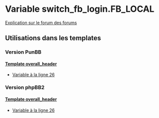 # Variable switch_fb_login.FB_LOCAL
[Explication sur le forum des forums](http://forum.forumactif.com/t294113-listing-des-variables#switch_fb_login.FB_LOCAL)

## Utilisations dans les templates

### Version PunBB

#### [Template overall_header](punbb/overall_header.md)
* [Variable à la ligne 26](../punbb/overall_header.tpl#L26)

### Version phpBB2

#### [Template overall_header](subsilver/overall_header.md)
* [Variable à la ligne 26](../subsilver/overall_header.tpl#L26)